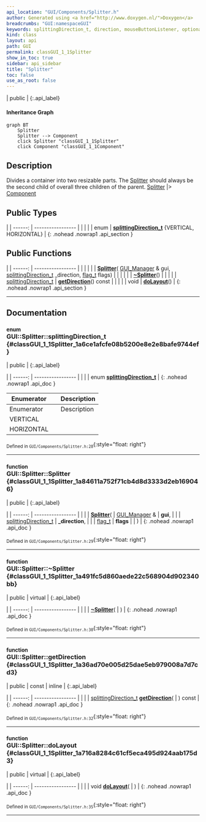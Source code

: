 ```yaml
---
api_location: "GUI/Components/Splitter.h"
author: Generated using <a href="http://www.doxygen.nl/">Doxygen</a>
breadcrumbs: "GUI:namespaceGUI"
keywords: splittingDirection_t, direction, mouseButtonListener, optionalMouseMotionListener, Splitter, ~Splitter, getDirection, doLayout, doDisplay, onMouseButton, onMouseMove
kind: class
layout: api
path: GUI
permalink: classGUI_1_1Splitter
show_in_toc: true
sidebar: api_sidebar
title: "Splitter"
toc: false
use_as_root: false
---
```


| public |
{:.api_label}

#### Inheritance Graph

```mermaid
graph BT
	Splitter
	Splitter --> Component
	click Splitter "classGUI_1_1Splitter"
	click Component "classGUI_1_1Component"
```

## Description



Divides a container into two resizable parts. The [Splitter](classGUI_1_1Splitter) should always be the second child of overall three children of the parent. [Splitter](classGUI_1_1Splitter) |> [Component](classGUI_1_1Component) 



## Public Types

|
| ------: | ----------------- |
|  | |
| enum | **[splittingDirection_t](#classGUI_1_1Splitter_1a6ce1afcfe08b5200e8e2e8bafe9744ef)** {VERTICAL, HORIZONTAL} |
{: .nohead .nowrap1 .api_section }


## Public Functions

|
| ------: | ----------------- |
|  | |
|  | **[Splitter](#classGUI_1_1Splitter_1a84611a752f71cb4d8d3333d2eb169046)**( [GUI_Manager](classGUI_1_1GUI%5F%5FManager) & gui,  [splittingDirection_t](classGUI_1_1Splitter#classGUI_1_1Splitter_1a6ce1afcfe08b5200e8e2e8bafe9744ef)  _direction,  [flag_t](classGUI_1_1Component#classGUI_1_1Component_1aa86a1fd78119640545900da0f8f620bd)  flags) |
|  | |
|  | **[~Splitter](#classGUI_1_1Splitter_1a491fc5d860aede22c568904d902340bb)**() |
|  | |
| [splittingDirection_t](classGUI_1_1Splitter#classGUI_1_1Splitter_1a6ce1afcfe08b5200e8e2e8bafe9744ef) | **[getDirection](#classGUI_1_1Splitter_1a36ad70e005d25dae5eb979008a7d7cd3)**() const |
|  | |
| void | **[doLayout](#classGUI_1_1Splitter_1a716a8284c61cf5eca495d924aab175d3)**() |
{: .nohead .nowrap1 .api_section }


-------------------------------------------------------------------

## Documentation

### <small>enum</small><br/> GUI::Splitter::splittingDirection_t {#classGUI_1_1Splitter_1a6ce1afcfe08b5200e8e2e8bafe9744ef}

| public |
{:.api_label}

|
| ------: | ----------------- |
|  |
| enum **[splittingDirection_t](#classGUI_1_1Splitter_1a6ce1afcfe08b5200e8e2e8bafe9744ef)** |
{: .nohead .nowrap1 .api_doc }

| Enumerator |  | Description | 
| ---------- | -- | ----------- | 
| Enumerator |  | Description | 
| VERTICAL   |  |             | 
| HORIZONTAL |  |             | 





<sub>Defined in `GUI/Components/Splitter.h:28`</sub>{:style="float: right"}

-------------------------------------------------------------------

### <small>function</small><br/> GUI::Splitter::Splitter {#classGUI_1_1Splitter_1a84611a752f71cb4d8d3333d2eb169046}

| public |
{:.api_label}

|
| ------: | ----------------- |
|  |
|  **[Splitter](#classGUI_1_1Splitter_1a84611a752f71cb4d8d3333d2eb169046)**( |  [GUI_Manager](classGUI_1_1GUI%5F%5FManager) & | **gui**, |
| |  [splittingDirection_t](classGUI_1_1Splitter#classGUI_1_1Splitter_1a6ce1afcfe08b5200e8e2e8bafe9744ef)  | **_direction**, |
| |  [flag_t](classGUI_1_1Component#classGUI_1_1Component_1aa86a1fd78119640545900da0f8f620bd)  | **flags** |
|   ) |
{: .nohead .nowrap1 .api_doc }





<sub>Defined in `GUI/Components/Splitter.h:29`</sub>{:style="float: right"}

-------------------------------------------------------------------

### <small>function</small><br/> GUI::Splitter::~Splitter {#classGUI_1_1Splitter_1a491fc5d860aede22c568904d902340bb}

| public | virtual |
{:.api_label}

|
| ------: | ----------------- |
|  |
|  **[~Splitter](#classGUI_1_1Splitter_1a491fc5d860aede22c568904d902340bb)**( |  ) |
{: .nohead .nowrap1 .api_doc }





<sub>Defined in `GUI/Components/Splitter.h:30`</sub>{:style="float: right"}

-------------------------------------------------------------------

### <small>function</small><br/> GUI::Splitter::getDirection {#classGUI_1_1Splitter_1a36ad70e005d25dae5eb979008a7d7cd3}

| public | const | inline |
{:.api_label}

|
| ------: | ----------------- |
|  |
| [splittingDirection_t](classGUI_1_1Splitter#classGUI_1_1Splitter_1a6ce1afcfe08b5200e8e2e8bafe9744ef) **[getDirection](#classGUI_1_1Splitter_1a36ad70e005d25dae5eb979008a7d7cd3)**( |  ) const |
{: .nohead .nowrap1 .api_doc }





<sub>Defined in `GUI/Components/Splitter.h:32`</sub>{:style="float: right"}

-------------------------------------------------------------------

### <small>function</small><br/> GUI::Splitter::doLayout {#classGUI_1_1Splitter_1a716a8284c61cf5eca495d924aab175d3}

| public | virtual |
{:.api_label}

|
| ------: | ----------------- |
|  |
| void **[doLayout](#classGUI_1_1Splitter_1a716a8284c61cf5eca495d924aab175d3)**( |  ) |
{: .nohead .nowrap1 .api_doc }





<sub>Defined in `GUI/Components/Splitter.h:35`</sub>{:style="float: right"}

-------------------------------------------------------------------

